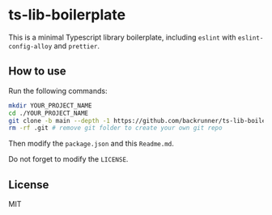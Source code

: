 # ts-lib-boilerplate

This is a minimal Typescript library boilerplate, including `eslint` with `eslint-config-alloy` and `prettier`.

## How to use

Run the following commands:

```bash
mkdir YOUR_PROJECT_NAME
cd ./YOUR_PROJECT_NAME
git clone -b main --depth -1 https://github.com/backrunner/ts-lib-boilerplate.git .
rm -rf .git # remove git folder to create your own git repo
```

Then modify the `package.json` and this `Readme.md`.

Do not forget to modify the `LICENSE`.

## License

MIT
